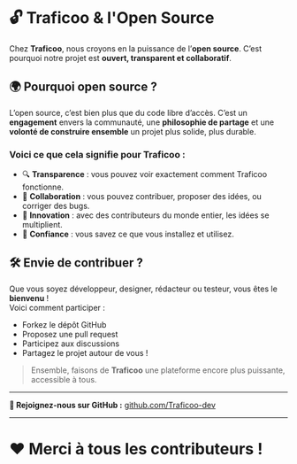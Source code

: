 # 🔓 Traficoo & l'Open Source

Chez **Traficoo**, nous croyons en la puissance de l’**open source**. C’est pourquoi notre projet est **ouvert, transparent et collaboratif**.

## 🌍 Pourquoi open source ?

L’open source, c’est bien plus que du code libre d’accès. C’est un **engagement** envers la communauté, une **philosophie de partage** et une **volonté de construire ensemble** un projet plus solide, plus durable.

### Voici ce que cela signifie pour Traficoo :

- 🔍 **Transparence** : vous pouvez voir exactement comment Traficoo fonctionne.
- 🤝 **Collaboration** : vous pouvez contribuer, proposer des idées, ou corriger des bugs.
- 🚀 **Innovation** : avec des contributeurs du monde entier, les idées se multiplient.
- 🔐 **Confiance** : vous savez ce que vous installez et utilisez.

## 🛠️ Envie de contribuer ?

Que vous soyez développeur, designer, rédacteur ou testeur, vous êtes le **bienvenu** !  
Voici comment participer :

- Forkez le dépôt GitHub
- Proposez une pull request
- Participez aux discussions
- Partagez le projet autour de vous !

> Ensemble, faisons de **Traficoo** une plateforme encore plus puissante, accessible à tous.

---

**📎 Rejoignez-nous sur GitHub :** [github.com/Traficoo-dev](https://github.com/Traficoo-dev)

---

# ❤️ Merci à tous les contributeurs !
